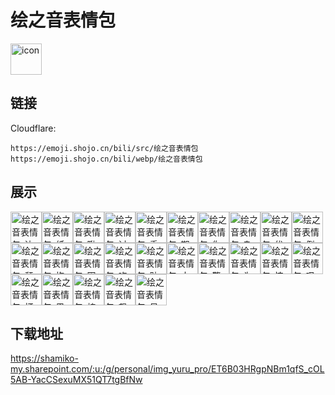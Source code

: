# 绘之音表情包
<img src="https://emoji.shojo.cn/bili/src/绘之音表情包/icon.png" width="50" height="50" alt="icon">

## 链接
Cloudflare:
```
https://emoji.shojo.cn/bili/src/绘之音表情包
https://emoji.shojo.cn/bili/webp/绘之音表情包
```
## 展示
<img src="https://emoji.shojo.cn/bili/src/绘之音表情包/绘之音表情包-达咩.png" width="50" height="50" alt="绘之音表情包-达咩"><img src="https://emoji.shojo.cn/bili/src/绘之音表情包/绘之音表情包-纸巾.png" width="50" height="50" alt="绘之音表情包-纸巾"><img src="https://emoji.shojo.cn/bili/src/绘之音表情包/绘之音表情包-瞅瞅.png" width="50" height="50" alt="绘之音表情包-瞅瞅"><img src="https://emoji.shojo.cn/bili/src/绘之音表情包/绘之音表情包-讨好.png" width="50" height="50" alt="绘之音表情包-讨好"><img src="https://emoji.shojo.cn/bili/src/绘之音表情包/绘之音表情包-委屈.png" width="50" height="50" alt="绘之音表情包-委屈"><img src="https://emoji.shojo.cn/bili/src/绘之音表情包/绘之音表情包-期待.png" width="50" height="50" alt="绘之音表情包-期待"><img src="https://emoji.shojo.cn/bili/src/绘之音表情包/绘之音表情包-你小子.png" width="50" height="50" alt="绘之音表情包-你小子"><img src="https://emoji.shojo.cn/bili/src/绘之音表情包/绘之音表情包-杂鱼杂鱼.png" width="50" height="50" alt="绘之音表情包-杂鱼杂鱼"><img src="https://emoji.shojo.cn/bili/src/绘之音表情包/绘之音表情包-优雅自信.png" width="50" height="50" alt="绘之音表情包-优雅自信"><img src="https://emoji.shojo.cn/bili/src/绘之音表情包/绘之音表情包-倒霉.png" width="50" height="50" alt="绘之音表情包-倒霉"><img src="https://emoji.shojo.cn/bili/src/绘之音表情包/绘之音表情包-颓废.png" width="50" height="50" alt="绘之音表情包-颓废"><img src="https://emoji.shojo.cn/bili/src/绘之音表情包/绘之音表情包-抱抱.png" width="50" height="50" alt="绘之音表情包-抱抱"><img src="https://emoji.shojo.cn/bili/src/绘之音表情包/绘之音表情包-困.png" width="50" height="50" alt="绘之音表情包-困"><img src="https://emoji.shojo.cn/bili/src/绘之音表情包/绘之音表情包-吃瓜.png" width="50" height="50" alt="绘之音表情包-吃瓜"><img src="https://emoji.shojo.cn/bili/src/绘之音表情包/绘之音表情包-贴贴.png" width="50" height="50" alt="绘之音表情包-贴贴"><img src="https://emoji.shojo.cn/bili/src/绘之音表情包/绘之音表情包-大笑.png" width="50" height="50" alt="绘之音表情包-大笑"><img src="https://emoji.shojo.cn/bili/src/绘之音表情包/绘之音表情包-警觉.png" width="50" height="50" alt="绘之音表情包-警觉"><img src="https://emoji.shojo.cn/bili/src/绘之音表情包/绘之音表情包-为难.png" width="50" height="50" alt="绘之音表情包-为难"><img src="https://emoji.shojo.cn/bili/src/绘之音表情包/绘之音表情包-惊喜.png" width="50" height="50" alt="绘之音表情包-惊喜"><img src="https://emoji.shojo.cn/bili/src/绘之音表情包/绘之音表情包-叹气.png" width="50" height="50" alt="绘之音表情包-叹气"><img src="https://emoji.shojo.cn/bili/src/绘之音表情包/绘之音表情包-打call.png" width="50" height="50" alt="绘之音表情包-打call"><img src="https://emoji.shojo.cn/bili/src/绘之音表情包/绘之音表情包-思考.png" width="50" height="50" alt="绘之音表情包-思考"><img src="https://emoji.shojo.cn/bili/src/绘之音表情包/绘之音表情包-棒.png" width="50" height="50" alt="绘之音表情包-棒"><img src="https://emoji.shojo.cn/bili/src/绘之音表情包/绘之音表情包-飙车.png" width="50" height="50" alt="绘之音表情包-飙车"><img src="https://emoji.shojo.cn/bili/src/绘之音表情包/绘之音表情包-呆.png" width="50" height="50" alt="绘之音表情包-呆">

## 下载地址

https://shamiko-my.sharepoint.com/:u:/g/personal/img_yuru_pro/ET6B03HRgpNBm1qfS_cOL5AB-YacCSexuMX51QT7tgBfNw